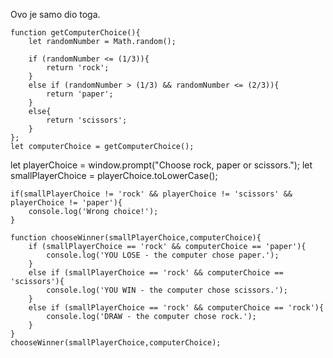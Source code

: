 
Ovo je samo dio toga.

    function getComputerChoice(){
        let randomNumber = Math.random();
        
        if (randomNumber <= (1/3)){
            return 'rock';
        }
        else if (randomNumber > (1/3) && randomNumber <= (2/3)){
            return 'paper';
        }
        else{
            return 'scissors';
        } 
    };
    let computerChoice = getComputerChoice();


 let playerChoice = window.prompt("Choose rock, paper or scissors.");
    let smallPlayerChoice = playerChoice.toLowerCase();

    if(smallPlayerChoice != 'rock' && playerChoice != 'scissors' && playerChoice != 'paper'){
        console.log('Wrong choice!');
    }

    function chooseWinner(smallPlayerChoice,computerChoice){
        if (smallPlayerChoice == 'rock' && computerChoice == 'paper'){
            console.log('YOU LOSE - the computer chose paper.');
        }
        else if (smallPlayerChoice == 'rock' && computerChoice == 'scissors'){
            console.log('YOU WIN - the computer chose scissors.');
        }
        else if (smallPlayerChoice == 'rock' && computerChoice == 'rock'){
            console.log('DRAW - the computer chose rock.');
        }
    }
    chooseWinner(smallPlayerChoice,computerChoice);